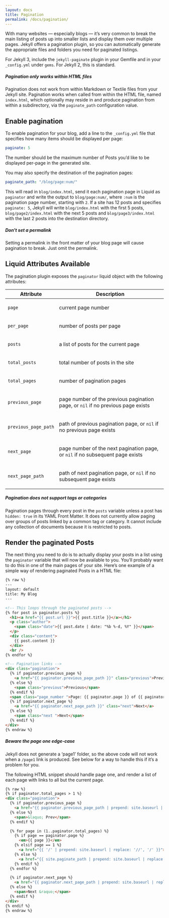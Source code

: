 ```yaml
---
layout: docs
title: Pagination
permalink: /docs/pagination/
---
```


With many websites &mdash; especially blogs &mdash; it’s very common to
break the main listing of posts up into smaller lists and display them over
multiple pages. Jekyll offers a pagination plugin, so you can automatically
generate the appropriate files and folders you need for paginated listings.

For Jekyll 3, include the `jekyll-paginate` plugin in your Gemfile and in
your `_config.yml` under `gems`. For Jekyll 2, this is standard.

<div class="note info">
  <h5>Pagination only works within HTML files</h5>
  <p>
    Pagination does not work from within Markdown or Textile files from
    your Jekyll site. Pagination works when called from within the HTML
    file, named <code>index.html</code>, which optionally may reside in and
    produce pagination from within a subdirectory, via the
    <code>paginate_path</code> configuration value.
  </p>
</div>

## Enable pagination

To enable pagination for your blog, add a line to the `_config.yml` file that
specifies how many items should be displayed per page:

```yaml
paginate: 5
```

The number should be the maximum number of Posts you’d like to be displayed
per-page in the generated site.

You may also specify the destination of the pagination pages:

```yaml
paginate_path: "/blog/page:num/"
```

This will read in `blog/index.html`, send it each pagination page in Liquid as
`paginator` and write the output to `blog/page:num/`, where `:num` is the
pagination page number, starting with `2`. If a site has 12 posts and specifies
`paginate: 5`, Jekyll will write `blog/index.html` with the first 5 posts, `blog/page2/index.html` with the next 5 posts
and `blog/page3/index.html` with the last 2 posts into the destination
directory.

<div class="note warning">
  <h5>Don't set a permalink</h5>
  <p>
    Setting a permalink in the front matter of your blog page will cause
    pagination to break. Just omit the permalink.
  </p>
</div>

## Liquid Attributes Available

The pagination plugin exposes the `paginator` liquid object with the following
attributes:

<div class="mobile-side-scroller">
<table>
  <thead>
    <tr>
      <th>Attribute</th>
      <th>Description</th>
    </tr>
  </thead>
  <tbody>
    <tr>
      <td><p><code>page</code></p></td>
      <td><p>current page number</p></td>
    </tr>
    <tr>
      <td><p><code>per_page</code></p></td>
      <td><p>number of posts per page</p></td>
    </tr>
    <tr>
      <td><p><code>posts</code></p></td>
      <td><p>a list of posts for the current page</p></td>
    </tr>
    <tr>
      <td><p><code>total_posts</code></p></td>
      <td><p>total number of posts in the site</p></td>
    </tr>
    <tr>
      <td><p><code>total_pages</code></p></td>
      <td><p>number of pagination pages</p></td>
    </tr>
    <tr>
      <td><p><code>previous_page</code></p></td>
      <td>
          <p>
              page number of the previous pagination page,
              or <code>nil</code> if no previous page exists
          </p>
      </td>
    </tr>
    <tr>
      <td><p><code>previous_page_path</code></p></td>
      <td>
          <p>
              path of previous pagination page,
              or <code>nil</code> if no previous page exists
          </p>
      </td>
    </tr>
    <tr>
      <td><p><code>next_page</code></p></td>
      <td>
          <p>
              page number of the next pagination page,
              or <code>nil</code> if no subsequent page exists
          </p>
      </td>
    </tr>
    <tr>
      <td><p><code>next_page_path</code></p></td>
      <td>
          <p>
              path of next pagination page,
              or <code>nil</code> if no subsequent page exists
          </p>
      </td>
    </tr>
  </tbody>
</table>
</div>

<div class="note info">
  <h5>Pagination does not support tags or categories</h5>
  <p>Pagination pages through every post in the <code>posts</code>
  variable unless a post has <code>hidden: true</code> in its YAML Front Matter.
  It does not currently allow paging over groups of posts linked
  by a common tag or category. It cannot include any collection of
  documents because it is restricted to posts.</p>
</div>

## Render the paginated Posts

The next thing you need to do is to actually display your posts in a list using
the `paginator` variable that will now be available to you. You’ll probably
want to do this in one of the main pages of your site. Here’s one example of a
simple way of rendering paginated Posts in a HTML file:

```html
{% raw %}
---
layout: default
title: My Blog
---

<!-- This loops through the paginated posts -->
{% for post in paginator.posts %}
  <h1><a href="{{ post.url }}">{{ post.title }}</a></h1>
  <p class="author">
    <span class="date">{{ post.date | date: "%b %-d, %Y" }}</span>
  </p>
  <div class="content">
    {{ post.content }}
  </div>
  <br />
{% endfor %}

<!-- Pagination links -->
<div class="pagination">
  {% if paginator.previous_page %}
    <a href="{{ paginator.previous_page_path }}" class="previous">Previous</a>
  {% else %}
    <span class="previous">Previous</span>
  {% endif %}
  <span class="page_number ">Page: {{ paginator.page }} of {{ paginator.total_pages }}</span>
  {% if paginator.next_page %}
    <a href="{{ paginator.next_page_path }}" class="next">Next</a>
  {% else %}
    <span class="next ">Next</span>
  {% endif %}
</div>
{% endraw %}
```

<div class="note warning">
  <h5>Beware the page one edge-case</h5>
  <p>
    Jekyll does not generate a ‘page1’ folder, so the above code will not work
    when a <code>/page1</code> link is produced. See below for a way to handle
    this if it’s a problem for you.
  </p>
</div>

The following HTML snippet should handle page one, and render a list of each
page with links to all but the current page.

```html
{% raw %}
{% if paginator.total_pages > 1 %}
<div class="pagination">
  {% if paginator.previous_page %}
    <a href="{{ paginator.previous_page_path | prepend: site.baseurl | replace: '//', '/' }}">&laquo; Prev</a>
  {% else %}
    <span>&laquo; Prev</span>
  {% endif %}

  {% for page in (1..paginator.total_pages) %}
    {% if page == paginator.page %}
      <em>{{ page }}</em>
    {% elsif page == 1 %}
      <a href="{{ '/' | prepend: site.baseurl | replace: '//', '/' }}">{{ page }}</a>
    {% else %}
      <a href="{{ site.paginate_path | prepend: site.baseurl | replace: '//', '/' | replace: ':num', page }}">{{ page }}</a>
    {% endif %}
  {% endfor %}

  {% if paginator.next_page %}
    <a href="{{ paginator.next_page_path | prepend: site.baseurl | replace: '//', '/' }}">Next &raquo;</a>
  {% else %}
    <span>Next &raquo;</span>
  {% endif %}
</div>
{% endif %}
{% endraw %}
```
